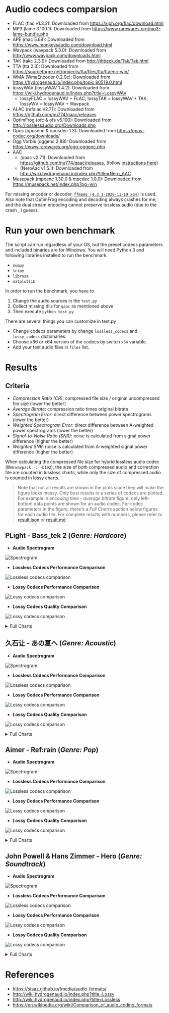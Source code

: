 # Audio codecs comparsion

- FLAC (flac v1.3.2): Downloaded from https://xiph.org/flac/download.html
- MP3 (lame 3.100.1): Downloaded from https://www.rarewares.org/mp3-lame-bundle.php
- APE (mac 5.69): Downloaded from https://www.monkeysaudio.com/download.html
- Wavpack (wavpack 5.3.0): Downloaded from http://www.wavpack.com/downloads.html
- TAK (takc 2.3.0): Downloaded from http://thbeck.de/Tak/Tak.html
- TTA (tta 2.3): Downloaded from https://sourceforge.net/projects/tta/files/tta/ttaenc-win/
- WMA (WmaEncoder 0.2.9c): Downloaded from https://hydrogenaud.io/index.php/topic,90519.0.html
- lossyWAV (lossyWAV 1.4.2): Downloaded from https://wiki.hydrogenaud.io/index.php?title=LossyWAV
  - lossyFLAC = lossyWAV + FLAC; lossyTAK = lossyWAV + TAK; lossyWV = lossyWAV + Wavpack
- ALAC (refalac v2.71): Downloaded from https://github.com/nu774/qaac/releases
- OptimFrog (ofc & ofs v5.100): Downloaded from http://losslessaudio.org/Downloads.php
- Opus (opusenc & opusdec 1.3): Downloaded from https://opus-codec.org/downloads/
- Ogg Vorbis (oggenc 2.88): Downloaded from https://www.rarewares.org/ogg-oggenc.php
- AAC
  - (qaac v2.71): Downloaded from https://github.com/nu774/qaac/releases, (follow [instructions here](https://hydrogenaud.io/index.php?topic=117089.0))
  - (NeroAac v1.5.1): Downloaded from http://wiki.hydrogenaud.io/index.php?title=Nero_AAC
- Musepack (mpcenc 1.30.0 & mpcdec 1.0.0): Downloaded from https://musepack.net/index.php?pg=win

For missing encoder or decoder, [`ffmpeg (4.3.1-2020-11-19 x64)`](https://www.gyan.dev/ffmpeg/builds/) is used. Also note that OptimFrog encoding and decoding always crashes for me, and the dual stream encoding cannot preserve lossless audio (due to the crash , I guess).

# Run your own benchmark
The script can run regardless of your OS, but the preset codecs parameters and included binaries are for Windows. You will need Python 3 and following libraries installed to run the benchmark.
- `numpy`
- `scipy`
- `librosa`
- `matplotlib`

In order to run the benchmark, you have to
1. Change the audio sources in the `test.py`
2. Collect missing dlls for `qaac` as mentioned above
3. Then execute `python test.py`

There are several things you can customize in test.py
- Change codecs parameters by change `lossless_codecs` and `lossy_codecs` dictionaries.
- Choose x86 or x64 version of the codecs by switch `x64` variable.
- Add your test audio files in `files` list.

# Results

## Criteria
- *Compression Ratio (CR)*: compressed file size / original uncompressed file size (lower the better)
- *Average Bitrate*: compression ratio times original bitrate
- *Spectrogram Error*: direct difference between power spectrograms (lower the better)
- *Weighted Spectrogram Error*: direct difference between A-weighted power spectrograms (lower the better)
- *Signal-to-Noise Ratio (SNR)*: noise is calculated from signal power difference (higher the better)
- *Weighted SNR*: noise is calculated from A-weighted signal power difference (higher the better)

When calculating the compressed file size for hybrid lossless audio codec (like `wavpack -c -b192`), the size of both compressed audio and correction file are counted in lossless charts, while only the size of compressed audio is counted in lossy charts.

> Note that not all results are shown in the plots since they will make the figure looks messy. Only best results in a series of codecs are plotted. For example in *encoding time - average bitrate* figure, only left-bottom data points are shown for an audio codec. For codec parameters in the figure, there's a *Full Charts* section below figures for each audio file. For complete results with numbers, please refer to [result.json](./result.json) or [result.md](./result.md)

## PLight - Bass_tek 2 (*Genre: Hardcore*)

- **Audio Spectrogram**

![Spectrogram](figs/PLight_-_Bass_tek_2.wav.jpg)

- **Lossless Codecs Performance Comparison**

![Lossless codecs comparison](figs/PLight_-_Bass_tek_2.wav.lossless.jpg)

- **Lossy Codecs Performance Comparison**

![Lossy codecs comparison](figs/PLight_-_Bass_tek_2.wav.lossy.jpg)

- **Lossy Codecs Quality Comparison**

![Lossy codecs comparison](figs/PLight_-_Bass_tek_2.wav.lossy_err.jpg)

<details>
<summary> Full Charts </summary>

- **Lossless Codecs Performance Comparison**

![Lossless codecs comparison](figs/PLight_-_Bass_tek_2.full.wav.lossless.jpg)

- **Lossy Codecs Performance Comparison**

![Lossy codecs comparison](figs/PLight_-_Bass_tek_2.full.wav.lossy.jpg)

- **Lossy Codecs Quality Comparison**

![Lossy codecs comparison](figs/PLight_-_Bass_tek_2.full.wav.lossy_err.jpg)

</details>


## 久石让 - あの夏へ (*Genre: Acoustic*)

- **Audio Spectrogram**

![Spectrogram](figs/久石让_-_あの夏へ.wav.jpg)

- **Lossless Codecs Performance Comparison**

![Lossless codecs comparison](figs/久石让_-_あの夏へ.wav.lossless.jpg)

- **Lossy Codecs Performance Comparison**

![Lossy codecs comparison](figs/久石让_-_あの夏へ.wav.lossy.jpg)

- **Lossy Codecs Quality Comparison**

![Lossy codecs comparison](figs/久石让_-_あの夏へ.wav.lossy_err.jpg)

<details>
<summary> Full Charts </summary>

- **Lossless Codecs Performance Comparison**

![Lossless codecs comparison](figs/久石让_-_あの夏へ.full.wav.lossless.jpg)

- **Lossy Codecs Performance Comparison**

![Lossy codecs comparison](figs/久石让_-_あの夏へ.full.wav.lossy.jpg)

- **Lossy Codecs Quality Comparison**

![Lossy codecs comparison](figs/久石让_-_あの夏へ.full.wav.lossy_err.jpg)

</details>


## Aimer - Ref:rain (*Genre: Pop*)

- **Audio Spectrogram**

![Spectrogram](figs/Aimer_-_Ref_rain.wav.jpg)

- **Lossless Codecs Performance Comparison**

![Lossless codecs comparison](figs/Aimer_-_Ref_rain.wav.lossless.jpg)

- **Lossy Codecs Performance Comparison**

![Lossy codecs comparison](figs/Aimer_-_Ref_rain.wav.lossy.jpg)

- **Lossy Codecs Quality Comparison**

![Lossy codecs comparison](figs/Aimer_-_Ref_rain.wav.lossy_err.jpg)

<details>
<summary> Full Charts </summary>

- **Lossless Codecs Performance Comparison**

![Lossless codecs comparison](figs/Aimer_-_Ref_rain.full.wav.lossless.jpg)

- **Lossy Codecs Performance Comparison**

![Lossy codecs comparison](figs/Aimer_-_Ref_rain.full.wav.lossy.jpg)

- **Lossy Codecs Quality Comparison**

![Lossy codecs comparison](figs/Aimer_-_Ref_rain.full.wav.lossy_err.jpg)

</details>


## John Powell & Hans Zimmer - Hero (*Genre: Soundtrack*)

- **Audio Spectrogram**

![Spectrogram](figs/John_Powell_&_Hans_Zimmer_-_Hero.wav.jpg)

- **Lossless Codecs Performance Comparison**

![Lossless codecs comparison](figs/John_Powell_&_Hans_Zimmer_-_Hero.wav.lossless.jpg)

- **Lossy Codecs Performance Comparison**

![Lossy codecs comparison](figs/John_Powell_&_Hans_Zimmer_-_Hero.wav.lossy.jpg)

- **Lossy Codecs Quality Comparison**

![Lossy codecs comparison](figs/John_Powell_&_Hans_Zimmer_-_Hero.wav.lossy_err.jpg)

<details>
<summary> Full Charts </summary>

- **Lossless Codecs Performance Comparison**

![Lossless codecs comparison](figs/John_Powell_&_Hans_Zimmer_-_Hero.full.wav.lossless.jpg)

- **Lossy Codecs Performance Comparison**

![Lossy codecs comparison](figs/John_Powell_&_Hans_Zimmer_-_Hero.full.wav.lossy.jpg)

- **Lossy Codecs Quality Comparison**

![Lossy codecs comparison](figs/John_Powell_&_Hans_Zimmer_-_Hero.full.wav.lossy_err.jpg)

</details>

# References

- https://stsaz.github.io/fmedia/audio-formats/
- http://wiki.hydrogenaud.io/index.php?title=Lossy
- http://wiki.hydrogenaud.io/index.php?title=Lossless
- https://en.wikipedia.org/wiki/Comparison_of_audio_coding_formats
